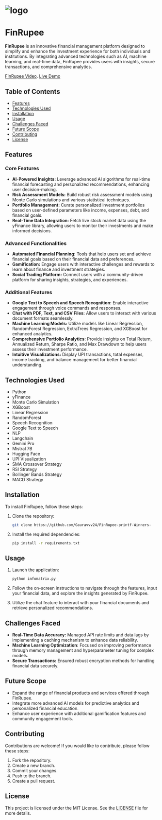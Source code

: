 # ![logo](https://github.com/user-attachments/assets/99359293-086e-4cde-a7ac-03e67ad2f222)
# FinRupee 

**FinRupee** is an innovative financial management platform designed to simplify and enhance the investment experience for both individuals and institutions. By integrating advanced technologies such as AI, machine learning, and real-time data, FinRupee provides users with insights, secure transactions, and comprehensive analytics.

[FinRupee Video](https://www.canva.com/design/DAGSKyOyuxE/S-kGyBtRTNR1LSmAxNCMPQ/watch?utm_content=DAGSKyOyuxE&utm_campaign=share_your_design&utm_medium=link&utm_source=shareyourdesignpanel). 
[Live Demo](https://finerupee.streamlit.app/)

## Table of Contents

- [Features](#features)
- [Technologies Used](#technologies-used)
- [Installation](#installation)
- [Usage](#usage)
- [Challenges Faced](#challenges-faced)
- [Future Scope](#future-scope)
- [Contributing](#contributing)
- [License](#license)

## Features

### Core Features

- **AI-Powered Insights:** Leverage advanced AI algorithms for real-time financial forecasting and personalized recommendations, enhancing user decision-making.
- **Risk Assessment Models:** Build robust risk assessment models using Monte Carlo simulations and various statistical techniques.
- **Portfolio Management:** Curate personalized investment portfolios based on user-defined parameters like income, expenses, debt, and financial goals.
- **Real-Time Data Integration:** Fetch live stock market data using the yFinance library, allowing users to monitor their investments and make informed decisions.

### Advanced Functionalities

- **Automated Financial Planning:** Tools that help users set and achieve financial goals based on their financial data and preferences.
- **Gamification:** Engage users with interactive challenges and rewards to learn about finance and investment strategies.
- **Social Trading Platform:** Connect users with a community-driven platform for sharing insights, strategies, and experiences.

### Additional Features

- **Google Text to Speech and Speech Recognition:** Enable interactive engagement through voice commands and responses.
- **Chat with PDF, Text, and CSV Files:** Allow users to interact with various document formats seamlessly.
- **Machine Learning Models:** Utilize models like Linear Regression, RandomForest Regression, ExtraTrees Regression, and XGBoost for enhanced analytics.
- **Comprehensive Portfolio Analytics:** Provide insights on Total Return, Annualized Return, Sharpe Ratio, and Max Drawdown to help users assess their investment performance.
- **Intuitive Visualizations:** Display UPI transactions, total expenses, income tracking, and balance management for better financial understanding.

## Technologies Used

- Python
- yFinance
- Monte Carlo Simulation
- XGBoost
- Linear Regression
- RandomForest
- Speech Recognition
- Google Text to Speech
- NLP
- Langchain
- Gemini Pro
- Mistral 7B
- Hugging Face
- UPI Visualization
- SMA Crossover Strategy
- RSI Strategy
- Bollinger Bands Strategy
- MACD Strategy

## Installation

To install FinRupee, follow these steps:

1. Clone the repository:
   ```bash
   git clone https://github.com/Gauravvv24/FinRupee-printf-Winners-
   ```

2. Install the required dependencies:
   ```bash
   pip install -r requirements.txt
   ```

## Usage

1. Launch the application:
   ```bash
   python infomatrix.py
   ```

2. Follow the on-screen instructions to navigate through the features, input your financial data, and explore the insights generated by FinRupee.

3. Utilize the chat feature to interact with your financial documents and retrieve personalized recommendations.

## Challenges Faced

- **Real-Time Data Accuracy:** Managed API rate limits and data lags by implementing a caching mechanism to enhance data reliability.
- **Machine Learning Optimization:** Focused on improving performance through memory management and hyperparameter tuning for complex models.
- **Secure Transactions:** Ensured robust encryption methods for handling financial data securely.

## Future Scope

- Expand the range of financial products and services offered through FinRupee.
- Integrate more advanced AI models for predictive analytics and personalized financial education.
- Enhance user experience with additional gamification features and community engagement tools.

## Contributing

Contributions are welcome! If you would like to contribute, please follow these steps:

1. Fork the repository.
2. Create a new branch.
3. Commit your changes.
4. Push to the branch.
5. Create a pull request.

## License

This project is licensed under the MIT License. See the [LICENSE](LICENSE) file for more details.

